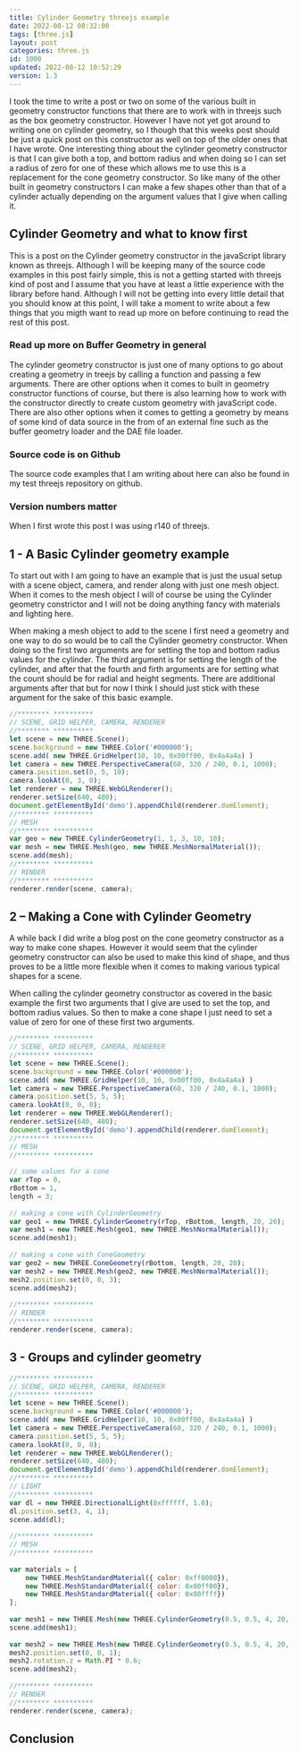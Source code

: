 ```yaml
---
title: Cylinder Geometry threejs example
date: 2022-08-12 08:32:00
tags: [three.js]
layout: post
categories: three.js
id: 1000
updated: 2022-08-12 10:52:29
version: 1.3
---
```


I took the time to write a post or two on some of the various built in geometry constructor functions that there are to work with in threejs such as the box geometry constructor. However I have not yet got around to writing one on cylinder geometry, so I though that this weeks post should be just a quick post on this constructor as well on top of the older ones that I have wrote. One interesting thing about the cylinder geometry constructor is that I can give both a top, and bottom radius and when doing so I can set a radius of zero for one of these which allows me to use this is a replacement for the cone geometry constructor. So like many of the other built in geometry constructors I can make a few shapes other than that of a cylinder actually depending on the argument values that I give when calling it.

<!-- more -->

## Cylinder Geometry and what to know first

This is a post on the Cylinder geometry constructor in the javaScript library known as threejs. Although I will be keeping many of the source code examples in this post fairly simple, this is not a getting started with threejs kind of post and I assume that you have at least a little experience with the library before hand. Although I will not be getting into every little detail that you should know at this point, I will take a moment to write about a few things that you migth want to read up more on before continuing to read the rest of this post.

### Read up more on Buffer Geometry in general

The cylinder geometry constructor is just one of many options to go about creating a geometry in treejs by calling a function and passing a few arguments. There are other options when it comes to built in geometry constructor functions of course, but there is also learning how to work with the constructor directly to create custom geometry with javaScript code. There are also other options when it comes to getting a geometry by means of some kind of data source in the from of an external fine such as the buffer geometry loader and the DAE file loader.

### Source code is on Github

The source code examples that I am writing about here can also be found in my test threejs repository on github.

### Version numbers matter

When I first wrote this post I was using r140 of threejs.

## 1 - A Basic Cylinder geometry example

To start out with I am going to have an example that is just the usual setup with a scene object, camera, and render along with just one mesh object. When it comes to the mesh object I will of course be using the Cylinder geometry constrictor and I will not be doing anything fancy with materials and lighting here.

When making a mesh object to add to the scene I first need a geometry and one way to do so would be to call the Cylinder geometry constructor. When doing so the first two arguments are for setting the top and bottom radius values for the cylinder. The third argument is for setting the length of the cylinder, and after that the fourth and firth arguments are for setting what the count should be for radial and height segments. There are additional arguments after that but for now I think I should just stick with these argument for the sake of this basic example.

```js
//******** **********
// SCENE, GRID HELPER, CAMERA, RENDERER
//******** **********
let scene = new THREE.Scene();
scene.background = new THREE.Color('#000000');
scene.add( new THREE.GridHelper(10, 10, 0x00ff00, 0x4a4a4a) )
let camera = new THREE.PerspectiveCamera(60, 320 / 240, 0.1, 1000);
camera.position.set(0, 5, 10);
camera.lookAt(0, 3, 0);
let renderer = new THREE.WebGLRenderer();
renderer.setSize(640, 480);
document.getElementById('demo').appendChild(renderer.domElement);
//******** **********
// MESH
//******** **********
var geo = new THREE.CylinderGeometry(1, 1, 3, 10, 10);
var mesh = new THREE.Mesh(geo, new THREE.MeshNormalMaterial());
scene.add(mesh);
//******** **********
// RENDER
//******** **********
renderer.render(scene, camera);      
```

## 2 – Making a Cone with Cylinder Geometry

A while back I did write a blog post on the cone geometry constructor as a way to make cone shapes. However it would seem that the cylinder geometry constructor can also be used to make this kind of shape, and thus proves to be a little more flexible when it comes to making various typical shapes for a scene.

When calling the cylinder geometry constructor as covered in the basic example the first two arguments that I give are used to set the top, and bottom radius values. So then to make a cone shape I just need to set a value of zero for one of these first two arguments.

```js
//******** **********
// SCENE, GRID HELPER, CAMERA, RENDERER
//******** **********
let scene = new THREE.Scene();
scene.background = new THREE.Color('#000000');
scene.add( new THREE.GridHelper(10, 10, 0x00ff00, 0x4a4a4a) )
let camera = new THREE.PerspectiveCamera(60, 320 / 240, 0.1, 1000);
camera.position.set(5, 5, 5);
camera.lookAt(0, 0, 0);
let renderer = new THREE.WebGLRenderer();
renderer.setSize(640, 480);
document.getElementById('demo').appendChild(renderer.domElement);
//******** **********
// MESH
//******** **********
 
// some values for a cone
var rTop = 0,
rBottom = 1,
length = 3;
 
// making a cone with CylinderGeometry
var geo1 = new THREE.CylinderGeometry(rTop, rBottom, length, 20, 20);
var mesh1 = new THREE.Mesh(geo1, new THREE.MeshNormalMaterial());
scene.add(mesh1);
 
// making a cone with ConeGeometry
var geo2 = new THREE.ConeGeometry(rBottom, length, 20, 20);
var mesh2 = new THREE.Mesh(geo2, new THREE.MeshNormalMaterial());
mesh2.position.set(0, 0, 3);
scene.add(mesh2);
 
//******** **********
// RENDER
//******** **********
renderer.render(scene, camera);      
```

## 3 - Groups and cylinder geometry

```js
//******** **********
// SCENE, GRID HELPER, CAMERA, RENDERER
//******** **********
let scene = new THREE.Scene();
scene.background = new THREE.Color('#000000');
scene.add( new THREE.GridHelper(10, 10, 0x00ff00, 0x4a4a4a) )
let camera = new THREE.PerspectiveCamera(60, 320 / 240, 0.1, 1000);
camera.position.set(5, 5, 5);
camera.lookAt(0, 0, 0);
let renderer = new THREE.WebGLRenderer();
renderer.setSize(640, 480);
document.getElementById('demo').appendChild(renderer.domElement);
//******** **********
// LIGHT
//******** **********
var dl = new THREE.DirectionalLight(0xffffff, 1.0);
dl.position.set(3, 4, 1);
scene.add(dl);
 
//******** **********
// MESH
//******** **********
 
var materials = [
    new THREE.MeshStandardMaterial({ color: 0xff0000}),
    new THREE.MeshStandardMaterial({ color: 0x00ff00}),
    new THREE.MeshStandardMaterial({ color: 0x00ffff})
];
 
var mesh1 = new THREE.Mesh(new THREE.CylinderGeometry(0.5, 0.5, 4, 20, 20), materials);
scene.add(mesh1);
 
var mesh2 = new THREE.Mesh(new THREE.CylinderGeometry(0.5, 0.5, 4, 20, 20), materials);
mesh2.position.set(0, 0, 1);
mesh2.rotation.z = Math.PI * 0.6;
scene.add(mesh2);
 
//******** **********
// RENDER
//******** **********
renderer.render(scene, camera);      
```

## Conclusion

